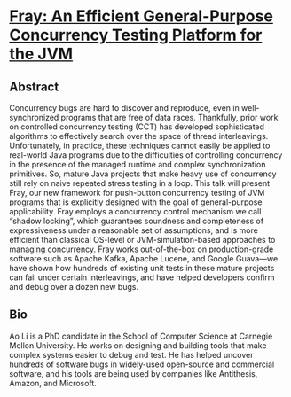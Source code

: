 # [Fray: An Efficient General-Purpose Concurrency Testing Platform for the JVM](https://aoli.al/papers/fray-oopsla.pdf) 

## Abstract

Concurrency bugs are hard to discover and reproduce, even in well-synchronized programs that are free of data races. Thankfully, prior work on controlled concurrency testing (CCT) has developed sophisticated algorithms to effectively search over the space of thread interleavings. Unfortunately, in practice, these techniques cannot easily be applied to real-world Java programs due to the difficulties of controlling concurrency in the presence of the managed runtime and complex synchronization primitives. So, mature Java projects that make heavy use of concurrency still rely on naive repeated stress testing in a loop. This talk will present Fray, our new framework for push-button concurrency testing of JVM programs that is explicitly designed with the goal of general-purpose applicability. Fray employs a concurrency control mechanism we call “shadow locking”, which guarantees soundness and completeness of expressiveness under a reasonable set of assumptions, and is more efficient than classical OS-level or JVM-simulation-based approaches to managing concurrency. Fray works out-of-the-box on production-grade software such as Apache Kafka, Apache Lucene, and Google Guava—we have shown how hundreds of existing unit tests in these mature projects can fail under certain interleavings, and have helped developers confirm and debug over a dozen new bugs.

## Bio

Ao Li is a PhD candidate in the School of Computer Science at Carnegie Mellon University. He works on designing and building tools that make complex systems easier to debug and test. He has helped uncover hundreds of software bugs in widely-used open-source and commercial software, and his tools are being used by companies like Antithesis, Amazon, and Microsoft.
